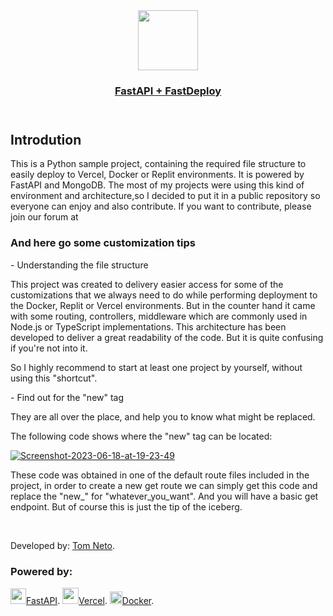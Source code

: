 <html>
<head>
</head>
<body>

<header class="header">

<a class="fastApiLogo" href="https://nextjs-fastapi-starter.vercel.app/">
    <img src="https://cdn.worldvectorlogo.com/logos/fastapi-1.svg" height="96">
    <div> 
        <h3 class="title">FastAPI + FastDeploy</h3>
    </div>


  </a>

</header>
<div>
<h2>Introdution</h2>

<p class="intro">This is a Python sample project, containing the required file structure to easily deploy to Vercel, Docker or Replit environments. It is powered by FastAPI and MongoDB. The most of my projects were using this kind of environment and architecture,so I decided to put it in a public repository so everyone can enjoy and also contribute. If you want to contribute, please join our forum at
</p>

<div class="adviceEnclosure"> 
<h3 class="advice">And here go some customization tips</h3>
</div>
<div class="tipNameEnclosure"> 
<p>   - Understanding the file structure </p>
</div>

<p>
    This project was created to delivery easier access for some of the customizations that we always need to do while performing deployment to the Docker, Replit or Vercel environments. But in the counter hand it came with some routing, controllers, middleware which are commonly used in Node.js or TypeScript implementations. This architecture has been developed to deliver a great readability of the code. But it is quite confusing if you're not into it.
</p>
<div class="alertEnclosure">
<p class="alert">So I highly recommend to start at least one project by yourself, without using this "shortcut". </p>
</div>


<div class="tipNameEnclosure"> 
<p>    - Find out for the "new" tag </p>
</div>

They are all over the place, and help you to know what might be replaced.

The following code shows where the "new" tag can be located:

<a href="https://ibb.co/jH8vKdx"><img src="https://i.ibb.co/t3HMfSN/Screenshot-2023-06-18-at-19-23-49.png" alt="Screenshot-2023-06-18-at-19-23-49" border="0"></a>

These code was obtained in one of the default route files included in the project, in order to create a new get route we can simply get this code and replace the "new_" for "whatever_you_want". And you will have a basic get endpoint. But of course this is just the tip of the iceberg.

</div>
<br>

<p>Developed by: <a href="https://tomneto.com">Tom Neto</a>.</p>

<div>
<h3>Powered by:</h3>
<lu>
    <img class="fastapiMini" src="https://cdn.worldvectorlogo.com/logos/fastapi-1.svg" height="25"><a href="https://fastapi.tiangolo.com/">FastAPI</a>.
</lu>
<lu>
    <img class="vercelMini" src="https://assets.vercel.com/image/upload/v1588805858/repositories/vercel/logo.png" height="26"><a href="http://vercel.com/">Vercel</a>.
</lu>

<lu>
    <img class="dockerMini" src="https://i.ibb.co/zrxvKM6/docker.png" height="20"><a href="https://www.docker.com/">Docker</a>.
</lu>

</div>







</body>

</html>
